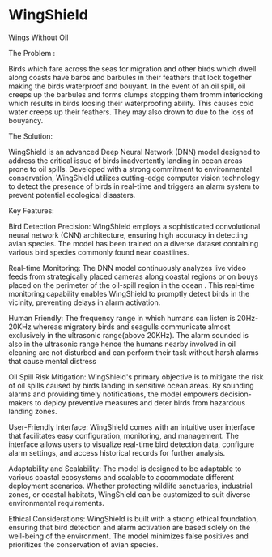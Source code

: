 # WingShield
Wings Without Oil

The Problem :

Birds which fare across the seas for migration and other birds which dwell along coasts have barbs and barbules in their feathers that lock together making the birds waterproof and bouyant. In the event of an oil spill, oil creeps up the barbules and forms clumps stopping them fromm interlocking which results in birds loosing their waterproofing ability. This causes cold water creeps up their feathers. They may also drown to due to the loss of bouyancy.

The Solution:


WingShield is an advanced Deep Neural Network (DNN) model designed to address the critical issue of birds inadvertently landing in ocean areas prone to oil spills. Developed with a strong commitment to environmental conservation, WingShield utilizes cutting-edge computer vision technology to detect the presence of birds in real-time and triggers an alarm system to prevent potential ecological disasters.

Key Features:

Bird Detection Precision:
WingShield employs a sophisticated convolutional neural network (CNN) architecture, ensuring high accuracy in detecting avian species. The model has been trained on a diverse dataset containing various bird species commonly found near coastlines.

Real-time Monitoring:
The DNN model continuously analyzes live video feeds from strategically placed cameras along coastal regions or on bouys placed on the perimeter of the oil-spill region in the ocean . This real-time monitoring capability enables WingShield to promptly detect birds in the vicinity, preventing delays in alarm activation.

Human Friendly:
The frequency range in which humans can listen is 20Hz-20KHz whereas migratory birds and seagulls communicate almost exclusively in the ultrasonic range(above 20KHz). The alarm sounded is also in the ultrasonic range hence the humans nearby involved in oil cleaning are not disturbed and can perform their task without harsh alarms  that cause mental distress


Oil Spill Risk Mitigation:
WingShield's primary objective is to mitigate the risk of oil spills caused by birds landing in sensitive ocean areas. By sounding alarms and providing timely notifications, the model empowers decision-makers to deploy preventive measures and deter birds from hazardous landing zones.

User-Friendly Interface:
WingShield comes with an intuitive user interface that facilitates easy configuration, monitoring, and management. The interface allows users to visualize real-time bird detection data, configure alarm settings, and access historical records for further analysis.

Adaptability and Scalability:
The model is designed to be adaptable to various coastal ecosystems and scalable to accommodate different deployment scenarios. Whether protecting wildlife sanctuaries, industrial zones, or coastal habitats, WingShield can be customized to suit diverse environmental requirements.

Ethical Considerations:
WingShield is built with a strong ethical foundation, ensuring that bird detection and alarm activation are based solely on the well-being of the environment. The model minimizes false positives and prioritizes the conservation of avian species.


